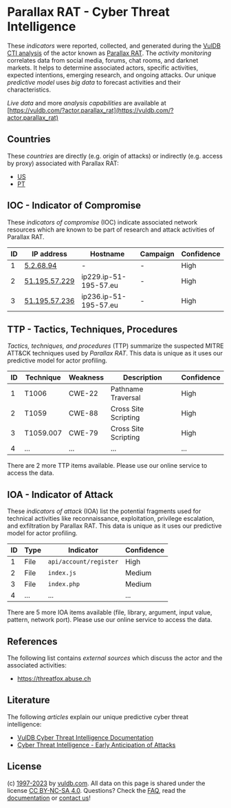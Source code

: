 # Parallax RAT - Cyber Threat Intelligence

These _indicators_ were reported, collected, and generated during the [VulDB CTI analysis](https://vuldb.com/?kb.cti) of the actor known as [Parallax RAT](https://vuldb.com/?actor.parallax_rat). The _activity monitoring_ correlates data from social media, forums, chat rooms, and darknet markets. It helps to determine associated actors, specific activities, expected intentions, emerging research, and ongoing attacks. Our unique _predictive model_ uses _big data_ to forecast activities and their characteristics.

_Live data_ and more _analysis capabilities_ are available at [https://vuldb.com/?actor.parallax_rat](https://vuldb.com/?actor.parallax_rat)

## Countries

These _countries_ are directly (e.g. origin of attacks) or indirectly (e.g. access by proxy) associated with Parallax RAT:

* [US](https://vuldb.com/?country.us)
* [PT](https://vuldb.com/?country.pt)

## IOC - Indicator of Compromise

These _indicators of compromise_ (IOC) indicate associated network resources which are known to be part of research and attack activities of Parallax RAT.

ID | IP address | Hostname | Campaign | Confidence
-- | ---------- | -------- | -------- | ----------
1 | [5.2.68.94](https://vuldb.com/?ip.5.2.68.94) | - | - | High
2 | [51.195.57.229](https://vuldb.com/?ip.51.195.57.229) | ip229.ip-51-195-57.eu | - | High
3 | [51.195.57.236](https://vuldb.com/?ip.51.195.57.236) | ip236.ip-51-195-57.eu | - | High

## TTP - Tactics, Techniques, Procedures

_Tactics, techniques, and procedures_ (TTP) summarize the suspected MITRE ATT&CK techniques used by _Parallax RAT_. This data is unique as it uses our predictive model for actor profiling.

ID | Technique | Weakness | Description | Confidence
-- | --------- | -------- | ----------- | ----------
1 | T1006 | CWE-22 | Pathname Traversal | High
2 | T1059 | CWE-88 | Cross Site Scripting | High
3 | T1059.007 | CWE-79 | Cross Site Scripting | High
4 | ... | ... | ... | ...

There are 2 more TTP items available. Please use our online service to access the data.

## IOA - Indicator of Attack

These _indicators of attack_ (IOA) list the potential fragments used for technical activities like reconnaissance, exploitation, privilege escalation, and exfiltration by Parallax RAT. This data is unique as it uses our predictive model for actor profiling.

ID | Type | Indicator | Confidence
-- | ---- | --------- | ----------
1 | File | `api/account/register` | High
2 | File | `index.js` | Medium
3 | File | `index.php` | Medium
4 | ... | ... | ...

There are 5 more IOA items available (file, library, argument, input value, pattern, network port). Please use our online service to access the data.

## References

The following list contains _external sources_ which discuss the actor and the associated activities:

* https://threatfox.abuse.ch

## Literature

The following _articles_ explain our unique predictive cyber threat intelligence:

* [VulDB Cyber Threat Intelligence Documentation](https://vuldb.com/?kb.cti)
* [Cyber Threat Intelligence - Early Anticipation of Attacks](https://www.scip.ch/en/?labs.20201022)

## License

(c) [1997-2023](https://vuldb.com/?kb.changelog) by [vuldb.com](https://vuldb.com/?kb.about). All data on this page is shared under the license [CC BY-NC-SA 4.0](https://creativecommons.org/licenses/by-nc-sa/4.0/). Questions? Check the [FAQ](https://vuldb.com/?kb.faq), read the [documentation](https://vuldb.com/?kb) or [contact us](https://vuldb.com/?contact)!
